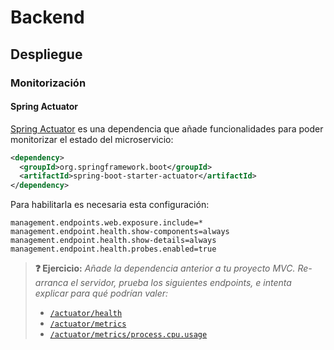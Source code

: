 # Backend

## Despliegue

### Monitorización

#### Spring Actuator

[Spring Actuator](https://docs.spring.io/spring-boot/docs/current/reference/html/actuator.html) es una dependencia que añade funcionalidades para poder monitorizar el estado del microservicio:

```xml
<dependency>
  <groupId>org.springframework.boot</groupId>
  <artifactId>spring-boot-starter-actuator</artifactId>
</dependency>
```

Para habilitarla es necesaria esta configuración:

```properties
management.endpoints.web.exposure.include=*
management.endpoint.health.show-components=always
management.endpoint.health.show-details=always
management.endpoint.health.probes.enabled=true
```

> **❓ Ejercicio:** _Añade la dependencia anterior a tu proyecto MVC. Re-arranca el servidor, prueba los siguientes endpoints, e intenta explicar para qué podrían valer:_
> - [`/actuator/health`](http://localhost:8080/actuator/health)
> - [`/actuator/metrics`](http://localhost:8080/actuator/metrics)
> - [`/actuator/metrics/process.cpu.usage`](http://localhost:8080/actuator/metrics/process.cpu.usage)
